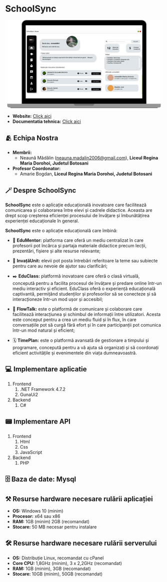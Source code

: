 # SchoolSync

![SchoolSync img](https://raw.githubusercontent.com/nnmadalin/SchoolSync/master/foto/01.png)



- **Website:** [Click aici](https://schoolsync.nnmadalin.me)
- **Documentatia tehnica:** [Click aici](https://schoolsync.nnmadalin.me/assets/SchoolSync_Etapa_Nationala.pdf)

## 🫂 Echipa Nostra
 - **Membrii:**
    - Neaună Mădălin (neauna.madalin2006@gmail.com), **Liceul Regina Maria Dorohoi, Judetul Botosani**
 - **Profesor Coordonator:** 
    - Amarie Bogdan, **Liceul Regina Maria Dorohoi, Judetul Botosani**

## 🪄 Despre SchoolSync
**SchoolSync** este o aplicație educațională inovatoare care facilitează comunicarea și colaborarea între elevi și cadrele didactice. Aceasta are drept scop creșterea eficienței procesului de învățare și îmbunătățirea experienței educaționale în general. 

**SchoolSync** este o aplicație educațională care îmbină:

 - 📔 **EduMentor:** platforma care oferă un mediu centralizat în care profesorii pot încărca și partaja materiale didactice precum lecții, prezentări, fișiere și alte resurse relevante;

 - 📖 **InvațăUnit:** elevii pot posta întrebări referitoare la teme sau subiecte pentru care au nevoie de ajutor sau clarificări;

 - ✒️ **EduClass:** platformă inovatoare care oferă o clasă virtuală, concepută pentru a facilita procesul de învățare și predare online într-un mediu interactiv și eficient. EduClass oferă o experiență educațională captivantă, permițând studenților și profesorilor să se conecteze și să interacționeze într-un mod ușor și accesibil;

 - 📨 **FlowTalk:** este o platformă de comunicare și colaborare care facilitează interacțiunea și schimbul de informații între utilizatori. Acesta este conceput pentru a crea un mediu fluid și în flux, în care conversațiile pot să curgă fără efort și în care participanții pot comunica într-un mod natural și eficient;

 - 🗓 **TimePlan:** este o platformă avansată de gestionare a timpului și programare, concepută pentru a vă ajuta să organizați și să coordonați eficient activitățile și evenimentele din viața dumneavoastră.

## 💻 Implementare aplicatie
1. Frontend 
    1. .NET Framework 4.7.2
    2. GunaUi2
2. Backend 
    1. C#

## 📟 Implementare API
1. Frontend 
    1. Html
    2. Css
    3. JavaScript
2. Backend 
    1. PHP

## 🗄 **Baza de date: Mysql**

## ⚒ Resurse hardware necesare rulării aplicației
- **OS:** Windows 10 (minim)
- **Procesor:** x64 sau x86
- **RAM:** 1GB (minim) 2GB (recomandat)
- **Stocare:** 50 MB necesar pentru instalare 

## 🛠 Resurse hardware necesare rulării serverului
- **OS:** Distribuție Linux, recomandat cu cPanel 
- **Core CPU:** 1,8GHz (minim),  3 x 2,2GHz (recomandat)
- **RAM:** 1GB (minim), 3GB (recomandat)
- **Stocare:** 10GB (minim), 50GB (recomandat)
